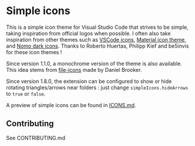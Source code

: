 # Simple icons

This is a simple icon theme for Visual Studio Code that strives to be simple, taking inspiration from official logos when possible.
I often also take inspiration from other themes such as [VSCode icons](https://github.com/robertohuertasm/vscode-icons), [Material icon theme](https://github.com/PKief/vscode-extension-material-icon-theme), and [Nomo dark icons](https://github.com/be5invis/vscode-iconset).
Thanks to Roberto Huertas, Philipp Kief and be5invis for these icon themes !

Since version 1.1.0, a monochrome version of the theme is also available. This idea stems from [file-icons](https://github.com/file-icons/vscode) made by Daniel Brooker.

Since version 1.8.0, the extension can be configured to show or hide rotating triangles/arrows near folders : just change `simpleIcons.hideArrows` to `true` or `false`.

A preview of simple icons can be found in [ICONS.md](https://github.com/LaurentTreguier/vscode-simple-icons/blob/master/ICONS.md).

## Contributing

See CONTRIBUTING.md